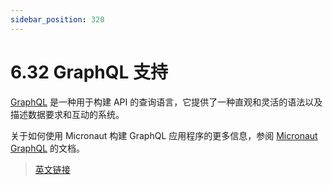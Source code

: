 ```yaml
---
sidebar_position: 320
---
```


# 6.32 GraphQL 支持

[GraphQL](https://graphql.org/) 是一种用于构建 API 的查询语言，它提供了一种直观和灵活的语法以及描述数据要求和互动的系统。

关于如何使用 Micronaut 构建 GraphQL 应用程序的更多信息，参阅 [Micronaut GraphQL](/graphql/graphql.html) 的文档。

> [英文链接](https://docs.micronaut.io/3.9.4/guide/index.html#graphql)
